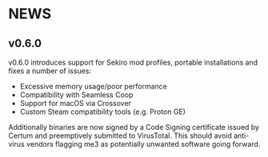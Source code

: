 # NEWS

## v0.6.0

v0.6.0 introduces support for Sekiro mod profiles, portable installations and fixes a number of issues:

- Excessive memory usage/poor performance
- Compatibility with Seamless Coop
- Support for macOS via Crossover
- Custom Steam compatibility tools (e.g. Proton GE)

Additionally binaries are now signed by a Code Signing certificate issued by Certum and preemptively submitted to VirusTotal.
This should avoid anti-virus vendors flagging me3 as potentially unwanted software going forward.
